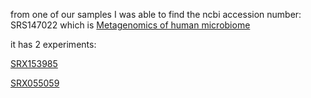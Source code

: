 from one of our samples I was able to find the ncbi accession number: SRS147022 which is [Metagenomics of human microbiome](https://www.ncbi.nlm.nih.gov/sra/SRS147022)

it has 2 experiments:

[SRX153985](https://www.ncbi.nlm.nih.gov/sra/SRX153985[accn])

[SRX055059](https://www.ncbi.nlm.nih.gov/sra/SRX055059[accn])
